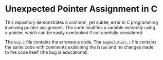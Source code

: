 # Unexpected Pointer Assignment in C

This repository demonstrates a common, yet subtle, error in C programming involving pointer assignment.  The code modifies a variable indirectly using a pointer, which can be easily overlooked if not carefully considered.

The `bug.c` file contains the erroneous code. The `bugSolution.c` file contains the same code with comments explaining the issue and no changes made to the code itself (the bug is educational).